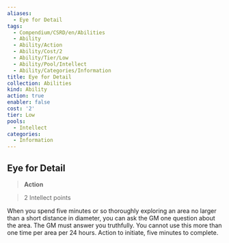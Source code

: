 ```yaml
---
aliases:
  - Eye for Detail
tags:
  - Compendium/CSRD/en/Abilities
  - Ability
  - Ability/Action
  - Ability/Cost/2
  - Ability/Tier/Low
  - Ability/Pool/Intellect
  - Ability/Categories/Information
title: Eye for Detail
collection: Abilities
kind: Ability
action: true
enabler: false
cost: '2'
tier: Low
pools:
  - Intellect
categories:
  - Information
---
```

## Eye for Detail    
>**Action**    
>2 Intellect points  
    
When you spend five minutes or so thoroughly exploring an area no larger than a short distance in diameter, you can ask the GM one question about the area. The GM must answer you truthfully. You cannot use this more than one time per area per 24 hours. Action to initiate, five minutes to complete.